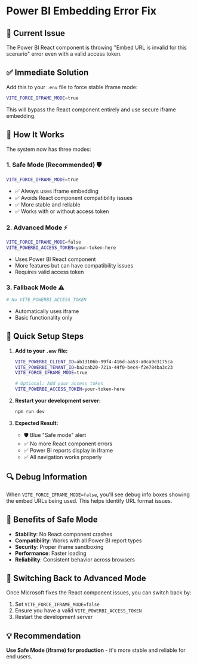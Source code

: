 # Power BI Embedding Error Fix

## 🚨 Current Issue
The Power BI React component is throwing "Embed URL is invalid for this scenario" error even with a valid access token.

## ✅ Immediate Solution

Add this to your `.env` file to force stable iframe mode:

```bash
VITE_FORCE_IFRAME_MODE=true
```

This will bypass the React component entirely and use secure iframe embedding.

## 🔧 How It Works

The system now has three modes:

### 1. Safe Mode (Recommended) 🛡️
```bash
VITE_FORCE_IFRAME_MODE=true
```
- ✅ Always uses iframe embedding
- ✅ Avoids React component compatibility issues
- ✅ More stable and reliable
- ✅ Works with or without access token

### 2. Advanced Mode ⚡
```bash
VITE_FORCE_IFRAME_MODE=false
VITE_POWERBI_ACCESS_TOKEN=your-token-here
```
- Uses Power BI React component
- More features but can have compatibility issues
- Requires valid access token

### 3. Fallback Mode ⚠️
```bash
# No VITE_POWERBI_ACCESS_TOKEN
```
- Automatically uses iframe
- Basic functionality only

## 🎯 Quick Setup Steps

1. **Add to your `.env` file:**
   ```bash
   VITE_POWERBI_CLIENT_ID=ab13106b-99f4-416d-aa53-a0ca9d3175ca
   VITE_POWERBI_TENANT_ID=ba2cab20-721a-44f0-bec4-f2e784ba3c23
   VITE_FORCE_IFRAME_MODE=true
   
   # Optional: Add your access token
   VITE_POWERBI_ACCESS_TOKEN=your-token-here
   ```

2. **Restart your development server:**
   ```bash
   npm run dev
   ```

3. **Expected Result:**
   - 🛡️ Blue "Safe mode" alert
   - ✅ No more React component errors
   - ✅ Power BI reports display in iframe
   - ✅ All navigation works properly

## 🔍 Debug Information

When `VITE_FORCE_IFRAME_MODE=false`, you'll see debug info boxes showing the embed URLs being used. This helps identify URL format issues.

## 🚀 Benefits of Safe Mode

- **Stability**: No React component crashes
- **Compatibility**: Works with all Power BI report types
- **Security**: Proper iframe sandboxing
- **Performance**: Faster loading
- **Reliability**: Consistent behavior across browsers

## 🔄 Switching Back to Advanced Mode

Once Microsoft fixes the React component issues, you can switch back by:

1. Set `VITE_FORCE_IFRAME_MODE=false`
2. Ensure you have a valid `VITE_POWERBI_ACCESS_TOKEN`
3. Restart the development server

## 💡 Recommendation

**Use Safe Mode (iframe) for production** - it's more stable and reliable for end users.
